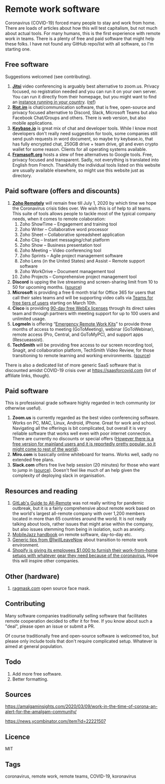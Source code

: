 # Remote work software
Coronavirus (COVID-19) forced many people to stay and work from home.
There are loads of articles about how this will test capitalism, but not much about actual tools.
For many humans, this is the first experience with remote work in teams.
There is a plenty of free and paid software that might help these folks.
I have not found any GitHub repo/list with all software, so I'm starting one.

## Free software

Suggestions welcomed (see contributing).

1. **[Jitsi](https://jitsi.org/)** video conferencing is arguably best alternative to zoom.us. Privacy focused, no registration needed and you can run it on your own server. You can run it directly from their homepage, but you might want to find an [instance running in your country](https://framatalk.org/accueil/en/info/). ([ref](https://www.reddit.com/r/selfhosted/comments/flx6jg/jitsi_meet_is_free_open_source_selfhosted/))
2. **[Riot.im](https://about.riot.im/)** is chat/communication software, that is free, open-source and privacy focused alternative to Discord, Slack, Microsoft Teams but also Facebook Chat/Groups and others. There is web version, but also mobile applications.
3. **[Keybase.io](https://keybase.io/)** is great mix of chat and developer tools. While I know most developers don't really need suggestion for tools, some companies still send push requests in word document, so maybe try keybase.io, that has fully encrypted chat, 250GB drive + team drive, git and even crypto wallet for some reason. Clients for all operating systems available.
4. **[Framasoft.org](https://framasoft.org/en/)** hosts a slew of free alternatives to Google tools. Free, privacy focused and transparent. Sadly, not everything is translated into English from French. Thankfully the individual tools listed on this website are usually available elsewhere, so might use this website just as directory.

## Paid software (offers and discounts)

1. **[Zoho Remotely](https://www.zoho.com/remotely/)** will remain free till July 1, 2020 by which time we hope the Coronavirus crisis tides over. We wish this is of help to all teams. This suite of tools allows people to tackle most of the typical company needs, when it comes to remote colaboration:
   1. Zoho ShowTime – Engagement and training tool
   2. Zoho Writer – Collaborative word processor
   3. Zoho Sheet – Collaborative spreadsheet application
   4. Zoho Cliq – Instant messaging/chat platform
   5. Zoho Show – Business presentation tool
   6. Zoho Meeting – Video conferencing tool
   7. Zoho Sprints – Agile project management software
   8. Zoho Lens (in the United States) and Assist – Remote support software
   9. Zoho WorkDrive – Document management tool
   10. Zoho Projects – Comprehensive project management tool
2. **Discord** is upping the live streaming and screen-sharing limit from 10 to 50 for upcoming months. ([source](https://twitter.com/discordapp/status/1237845208571588618))
3. **Microsoft** is providing a free 6 month trial for Office 365 for users that call their sales teams and will be supporting video calls via [Teams for free tiers of users](https://products.office.com/en-us/microsoft-teams/free?ms.officeurl=teamsfree&rtc=1) starting on March 10th.
4. **Cisco** is providing [90-day free WebEx licenses](https://help.webex.com/en-us/n80v1rcb/Cisco-Webex-Available-Free-in-These-Countries-COVID-19-Response) through its direct sales team and through partners with meeting support for up to 100 users and unlimited usage.
5. **LogmeIn** is offering “[Emergency Remote Work Kits](https://www.gotomeeting.com/work-remote?clickid=2sBzsl3RUxyORV00EkzjZTwgUknXe5S9swmR2M0&irgwc=1&cid=g2m_noam_ir_aff_cm_pl_ct)” to provide three months of access to meeting (GoToMeeting), webinar (GoToWebinar), remote access (Pro, Central, and GoToMyPC), and support apps (Rescueassist).
6. **TechSmith** will be providing free access to our screen recording tool, Snagit, and collaboration platform, TechSmith Video Review, for those transitioning to remote learning and working environments. ([source](https://twitter.com/TechSmith/status/1237823886949060613))

There is also a dedicated list of more generic SaaS software that is discounted amidst COVID-19 crisis over at https://saasforcovid.com (lot of affiliate links, though).

## Paid software

This is professional grade software highly regarded in tech community (or otherwise useful).

1. **Zoom.us** is currently regarded as the best video conferencing software. Works on PC, MAC, Linux, Android, iPhone. Great for work and school. Navigating all the offerings is bit complicated, but overall it is very reliable software that works well even with poor internet connection. There are currently no discounts or special offers ([However there is a free version for mainland users and it is reportedly pretty popular, so it might come to rest of the world](https://news.ycombinator.com/item?id=22222121)).
2. **Miro.com** is basically online whiteboard for teams. Works well, sadly no extended free plans.
3. **Slack.com** offers free live help session (20 minutes) for those who want to jump in ([source](https://twitter.com/stewart/status/1237815478535454722)). Doesn't feel like much of an help given the complexity of deploying slack in organisation.

## Resources and reading

1. [GitLab's Guide to All-Remote](https://about.gitlab.com/company/culture/all-remote/guide/) was not really writing for pandemic outbreak, but it is a fairly comprehensive about remote work based on the world's largest all-remote company with over 1,200 members located in more than 65 countries around the world. It is not really talking about tools, rather issues that might arise within the company, but also issues stemming from being in isolation, such as anxiety.
2. [MobileJazz handbook](https://mobilejazz.com/company-handbook-pdf/) on remote software, day-to-day etc.
3. [Generic tips from @IwillLeaveNow](https://twitter.com/Iwillleavenow/status/1236736080751124480) about transition to remote work environment.
4. [Shopify is giving its employees $1,000 to furnish their work-from-home setups with whatever gear they need because of the coronavirus.](https://www.businessinsider.com/coronavirus-shopify-employees-work-from-home-employees-1000-bonus-office-2020-3) Hope this will inspire other companies.

## Other (hardware)

1. [ragmask.com](https://ragmask.com/) open source face mask.



## Contributing

Many software companies traditionally selling software that facilitates remote cooperation decided to offer it for free. If you know about such a "deal", please open an issue or submit a PR.

Of course traditionally free and open-source software is welcomed too, but please only include tools that don't require complicated setup. Whatever is aimed at general population.



## Todo

1. Add more free software.
2. Better formatting.



## Sources

https://amalgaminsights.com/2020/03/09/work-in-the-time-of-corona-an-alert-for-the-amalgam-community/

https://news.ycombinator.com/item?id=22221507



## Licence

MIT



## Tags
coronavirus, remote work, remote teams, COVID-19, koronavirus
